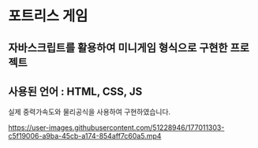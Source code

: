 # 포트리스 게임
## 자바스크립트를 활용하여 미니게임 형식으로 구현한 프로젝트

사용된 언어 : HTML, CSS, JS
---------------------------------------------------------------
실제 중력가속도와 물리공식을 사용하여 구현하였습니다.


https://user-images.githubusercontent.com/51228946/177011303-c5f19006-a9ba-45cb-a174-854aff7c60a5.mp4

